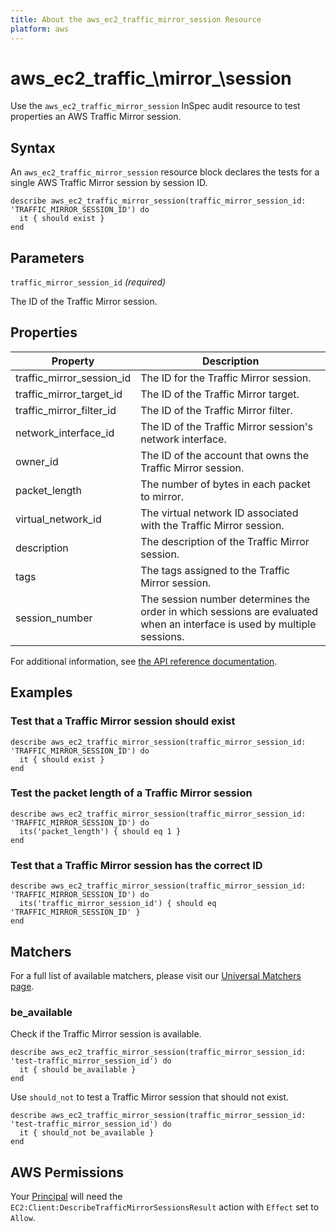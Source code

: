 ```yaml
---
title: About the aws_ec2_traffic_mirror_session Resource
platform: aws
---
```


# aws\_ec2\_traffic_\mirror_\session

Use the `aws_ec2_traffic_mirror_session` InSpec audit resource to test properties an AWS Traffic Mirror session.

## Syntax

An `aws_ec2_traffic_mirror_session` resource block declares the tests for a single AWS Traffic Mirror session by session ID.

    describe aws_ec2_traffic_mirror_session(traffic_mirror_session_id: 'TRAFFIC_MIRROR_SESSION_ID') do
      it { should exist }
    end

## Parameters

`traffic_mirror_session_id` _(required)_

The ID of the Traffic Mirror session.

## Properties

|Property                     | Description|
| ---                         | --- |
|traffic_mirror_session_id    | The ID for the Traffic Mirror session.|
|traffic_mirror_target_id     | The ID of the Traffic Mirror target. |
|traffic_mirror_filter_id     | The ID of the Traffic Mirror filter. |
|network_interface_id         | The ID of the Traffic Mirror session's network interface. |
|owner_id                     | The ID of the account that owns the Traffic Mirror session.|
|packet_length                | The number of bytes in each packet to mirror. |
|virtual_network_id           | The virtual network ID associated with the Traffic Mirror session. |
|description                  | The description of the Traffic Mirror session. |
|tags                         | The tags assigned to the Traffic Mirror session. |
|session_number               | The session number determines the order in which sessions are evaluated when an interface is used by multiple sessions. |

For additional information, see [the API reference documentation](https://docs.aws.amazon.com/AWSEC2/latest/APIReference/API_TrafficMirrorSession.html).

## Examples

### Test that a Traffic Mirror session should exist

    describe aws_ec2_traffic_mirror_session(traffic_mirror_session_id: 'TRAFFIC_MIRROR_SESSION_ID') do
      it { should exist }
    end

### Test the packet length of a Traffic Mirror session

    describe aws_ec2_traffic_mirror_session(traffic_mirror_session_id: 'TRAFFIC_MIRROR_SESSION_ID') do
      its('packet_length') { should eq 1 }
    end

### Test that a Traffic Mirror session has the correct ID

    describe aws_ec2_traffic_mirror_session(traffic_mirror_session_id: 'TRAFFIC_MIRROR_SESSION_ID') do
      its('traffic_mirror_session_id') { should eq 'TRAFFIC_MIRROR_SESSION_ID' }
    end

## Matchers

For a full list of available matchers, please visit our [Universal Matchers page](https://www.inspec.io/docs/reference/matchers/).

### be_available

Check if the Traffic Mirror session is available.

    describe aws_ec2_traffic_mirror_session(traffic_mirror_session_id: 'test-traffic_mirror_session_id') do
      it { should be_available }
    end

Use `should_not` to test a Traffic Mirror session that should not exist.

    describe aws_ec2_traffic_mirror_session(traffic_mirror_session_id: 'test-traffic_mirror_session_id') do
      it { should_not be_available }
    end


## AWS Permissions

Your [Principal](https://docs.aws.amazon.com/IAM/latest/UserGuide/intro-structure.html#intro-structure-principal) will need the `EC2:Client:DescribeTrafficMirrorSessionsResult` action with `Effect` set to `Allow`.
